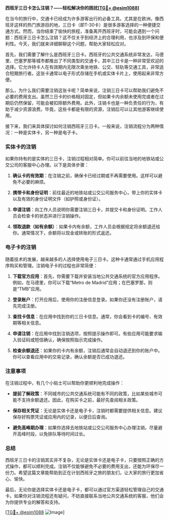 **西班牙三日卡怎么注销？——轻松解决你的困扰[[TG💪+ @esim1088](https://t.me/s/esim1088)]**

在当今的旅行中，交通卡已经成为许多游客出行的必备工具。尤其是在欧洲，像西班牙这样的热门旅游目的地，三日卡（即T-30卡）是很多游客选择的一种便捷交通方式。然而，当你结束了愉快的旅程，准备离开西班牙时，可能会遇到一个问题：西班牙三日卡怎么注销？这不仅关乎到经济上的合理利用，也涉及到环保和便利性。今天，我们就来详细聊聊这个问题，帮助大家轻松应对。

首先，我们需要了解什么是西班牙三日卡。西班牙的公共交通系统非常发达，马德里、巴塞罗那等城市都推出了不同类型的交通卡，其中三日卡是一种非常受欢迎的选择。它允许持卡人在有效期内无限次乘坐地铁、公交、轻轨等交通工具，非常适合短期旅行者。这张卡通常以电子形式存储在手机或实体卡片上，使用起来非常方便。

那么，为什么我们需要注销这张卡呢？简单来说，注销三日卡可以帮助我们避免不必要的费用支出。虽然三日卡的价格相对固定，但如果卡内余额未使用完或者在过期后仍然保留，可能会被扣除额外费用。此外，注销卡也是一种负责任的行为，有助于减少资源浪费。毕竟，这些卡都是有限的资源，注销后可以让其他游客继续使用。

接下来，我们来具体探讨如何注销西班牙三日卡。一般来说，注销流程分为两种情况：一种是实体卡，另一种是电子卡。

### 实体卡的注销

如果你持有的是实体的三日卡，注销过程相对简单。你可以前往当地的地铁站或公交公司的客服中心办理。以下是具体步骤：

1. **确认卡的有效期**：在注销之前，确保卡已经过期或不再需要使用。这样可以避免不必要的麻烦。
   
2. **携带卡和身份证明**：前往最近的地铁站或公交公司服务中心，带上你的实体卡以及有效的身份证明文件（如护照或身份证）。

3. **申请注销**：向工作人员说明你需要注销三日卡，并提交卡和身份证明。工作人员会检查卡的状态并进行注销操作。

4. **领取退款（如有余额）**：如果卡内有余额，工作人员会根据规定将余额退还给你。通常情况下，余额将以现金或转账的形式返还。

### 电子卡的注销

随着技术的发展，越来越多的人选择使用电子三日卡。这种卡通常通过手机应用程序购买和管理。注销电子卡的过程也非常简便：

1. **下载官方应用**：首先，你需要下载并安装当地公共交通系统的官方应用程序。例如，在马德里，你可以下载“Metro de Madrid”应用；在巴塞罗那，则是“TMB”应用。

2. **登录账户**：打开应用后，使用你的注册信息登录。如果你还没有注册账户，请先完成注册。

3. **查找卡信息**：在应用中找到你的三日卡信息。通常，你会看到卡的编号、有效期等相关信息。

4. **申请注销**：在应用中找到注销选项，按照提示操作即可。有些应用可能要求输入验证码或短信确认，确保按照指示完成操作。

5. **检查余额退还**：如果你的卡内有余额，注销后通常会自动退还到你的账户中。你可以查看应用中的交易记录，确认余额是否已成功退还。

### 注意事项

在注销过程中，有几个小贴士可以帮助你更顺利地完成操作：

- **提前了解政策**：不同城市的公共交通系统可能有不同的政策，比如某些城市可能不支持余额退还。因此，在购买卡之前，最好先查阅相关政策。
  
- **保存相关凭证**：无论是实体卡还是电子卡，注销时都需要提供相关信息。建议保存好购票凭证或应用内的记录，以便日后查询。

- **避免高峰期办理**：如果你选择去地铁站或公交公司服务中心办理注销，尽量避开高峰时段，以免排队等待时间过长。

### 总结

西班牙三日卡的注销其实并不复杂，无论是实体卡还是电子卡，只要按照正确的方式操作，都可以顺利完成。注销不仅能够避免不必要的费用支出，还能为环保尽一份力。希望这篇文章能帮助到正在计划西班牙之旅的朋友们，让大家的旅行更加省心、愉快。

最后，无论你是选择实体卡还是电子卡，都可以通过官方渠道轻松管理自己的交通卡。如果你对注销流程还有疑问，不妨直接联系当地公共交通系统的客服，他们会为你提供专业的解答和支持。

[[TG💪+ @esim1088](https://t.me/s/esim1088) ![Image](https://i.postimg.cc/4NQfJmqS/Snipaste-2025-05-13-00-14-12.png)]